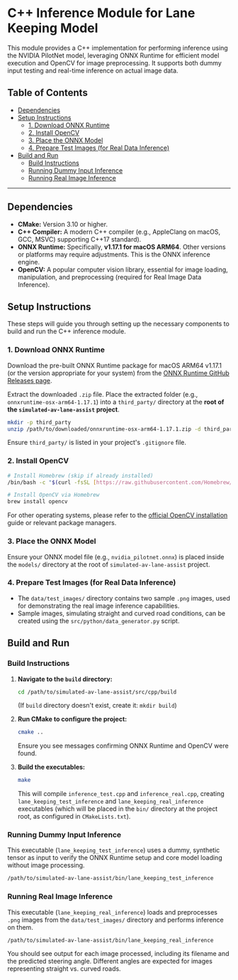 # C++ Inference Module for Lane Keeping Model

This module provides a C++ implementation for performing inference using the NVIDIA PilotNet model, leveraging ONNX Runtime for efficient model execution and OpenCV for image preprocessing. It supports both dummy input testing and real-time inference on actual image data.

## Table of Contents

* [Dependencies](#dependencies)
* [Setup Instructions](#setup-instructions)
    * [1. Download ONNX Runtime](#1-download-onnx-runtime)
    * [2. Install OpenCV](#2-install-opencv)
    * [3. Place the ONNX Model](#3-place-the-onnx-model)
    * [4. Prepare Test Images (for Real Data Inference)](#4-prepare-test-images-for-real-data-inference)
* [Build and Run](#build-and-run)
    * [Build Instructions](#build-instructions)
    * [Running Dummy Input Inference](#running-dummy-input-inference)
    * [Running Real Image Inference](#running-real-image-inference)

---

## Dependencies

* **CMake:** Version 3.10 or higher.
* **C++ Compiler:** A modern C++ compiler (e.g., AppleClang on macOS, GCC, MSVC) supporting C++17 standard).
* **ONNX Runtime:** Specifically, **v1.17.1 for macOS ARM64**. Other versions or platforms may require adjustments. This is the ONNX inference engine.
* **OpenCV:** A popular computer vision library, essential for image loading, manipulation, and preprocessing (required for Real Image Data Inference).

## Setup Instructions

These steps will guide you through setting up the necessary components to build and run the C++ inference module.

### 1. Download ONNX Runtime

Download the pre-built ONNX Runtime package for macOS ARM64 v1.17.1 (or the version appropriate for your system) from the [ONNX Runtime GitHub Releases page](https://github.com/microsoft/onnxruntime/releases).

Extract the downloaded `.zip` file. Place the extracted folder (e.g., `onnxruntime-osx-arm64-1.17.1`) into a `third_party/` directory at the **root of the `simulated-av-lane-assist` project**.

```bash
mkdir -p third_party
unzip /path/to/downloaded/onnxruntime-osx-arm64-1.17.1.zip -d third_party/
```

Ensure `third_party/` is listed in your project's `.gitignore` file.

### 2. Install OpenCV

```bash
# Install Homebrew (skip if already installed)
/bin/bash -c "$(curl -fsSL [https://raw.githubusercontent.com/Homebrew/install/HEAD/install.sh](https://raw.githubusercontent.com/Homebrew/install/HEAD/install.sh))"

# Install OpenCV via Homebrew
brew install opencv
```

For other operating systems, please refer to the [official OpenCV installation](https://docs.opencv.org/4.x/d7/d9f/tutorial_linux_install.html) guide or relevant package managers.

### 3. Place the ONNX Model

Ensure your ONNX model file (e.g., `nvidia_pilotnet.onnx`) is placed inside the `models/` directory at the root of `simulated-av-lane-assist` project.

### 4. Prepare Test Images (for Real Data Inference)

 * The `data/test_images/` directory contains two sample `.png` images, used for demonstrating the real image inference capabilities.
 * Sample images, simulating straight and curved road conditions, can be created using the `src/python/data_generator.py` script.
 
## Build and Run

### Build Instructions

1.  **Navigate to the `build` directory:**
    ```bash
    cd /path/to/simulated-av-lane-assist/src/cpp/build
    ```
    (If `build` directory doesn't exist, create it: `mkdir build`)

2.  **Run CMake to configure the project:**
    ```bash
    cmake ..
    ```
    Ensure you see messages confirming ONNX Runtime and OpenCV were found.

3.  **Build the executables:**
    ```bash
    make
    ```
    This will compile `inference_test.cpp` and `inference_real.cpp`, creating `lane_keeping_test_inference` and `lane_keeping_real_inference` executables (which will be placed in the `bin/` directory at the project root, as configured in `CMakeLists.txt`).

### Running Dummy Input Inference

This executable (`lane_keeping_test_inference`) uses a dummy, synthetic tensor as input to verify the ONNX Runtime setup and core model loading without image processing.

```bash
/path/to/simulated-av-lane-assist/bin/lane_keeping_test_inference
```

### Running Real Image Inference

 
This executable (`lane_keeping_real_inference`) loads and preprocesses `.png` images from the `data/test_images/` directory and performs inference on them.

```bash
/path/to/simulated-av-lane-assist/bin/lane_keeping_real_inference
```

You should see output for each image processed, including its filename and the predicted steering angle. Different angles are expected for images representing straight vs. curved roads.

